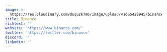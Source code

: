 ```yaml
---
image: >-
  https://res.cloudinary.com/duquzk7m6/image/upload/v1665428945/binance_uggxjy.png
title: Binance
richtext: ''
website: 'https://www.binance.com/'
twitter: 'https://twitter.com/binance'
discord: ''
linkedin: ''
---
```


